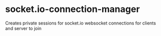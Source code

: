 # socket.io-connection-manager
Creates private sessions for socket.io websocket connections for clients and server to join
